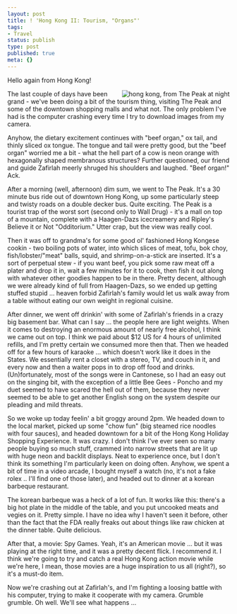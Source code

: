```yaml
---
layout: post
title: ! 'Hong Kong II: Tourism, "Organs"'
tags:
- Travel
status: publish
type: post
published: true
meta: {}
---
```

<p class="entry-body">Hello again from Hong Kong!</p>
<a href="http://web.archive.org/web/20030113003029/http://www.peat.org/images/big-hong-kong-night.jpg"><img src="http://web.archive.org/web/20030113003029/http://www.peat.org/images/hong-kong-night.jpg" alt="hong kong, from The Peak at night" align="right" border="0" /></a> The last couple of days have been grand - we've been doing a bit of the tourism thing, visiting The Peak and some of the downtown shopping malls and what not.  The only problem I've had is the computer crashing every time I try to download images from my camera.

Anyhow, the dietary excitement continues with "beef organ," ox tail, and thinly sliced ox tongue.  The tongue and tail were pretty good, but the "beef organ" worried me a bit - what the hell part of a cow is neon orange with hexagonally shaped membranous structures?  Further questioned, our friend and guide Zafirlah meerly shruged his shoulders and laughed.  "Beef organ!"  Ack.

After a morning (well, afternoon) dim sum, we went to The Peak.  It's a 30 minute bus ride out of downtown Hong Kong, up some particularly steep and twisty roads on a double decker bus.  Quite exciting.  The Peak is a tourist trap of the worst sort (second only to Wall Drug) - it's a mall on top of a mountain, complete with a Haagen-Dazs icecreamery and Ripley's Believe it or Not "Odditorium."  Utter crap, but the view was really cool.

Then it was off to grandma's for some good ol' fashioned Hong Kongese cookin - two boiling pots of water, into which slices of meat, tofu, bok choy, fish/lobster/"meat" balls, squid, and shrimp-on-a-stick are inserted. It's a sort of perpetual stew - if you want beef, you pick some raw meat off a plater and drop it in, wait a few minutes for it to cook, then fish it out along with whatever other goodies happen to be in there.  Pretty decent, although we were already kind of full from Haagen-Dazs, so we ended up getting stuffed stupid ... heaven forbid Zafirlah's family would let us walk away from a table without eating our own weight in regional cuisine.

After dinner, we went off drinkin' with some of Zafirlah's friends in a crazy big basement bar.  What can I say ... the people here are light weights.  When it comes to destroying an enormous amount of nearly free alcohol, I think we came out on top.  I think we paid about $12 US for 4 hours of unlimited refills, and I'm pretty certain we consumed more then that.  Then we headed off for a few hours of karaoke ... which doesn't work like it does in the States.  We essentially rent a closet with a stereo, TV, and couch in it, and every now and then a waiter pops in to drop off food and drinks.  (Un)fortunately, most of the songs were in Cantonese, so I had an easy out on the singing bit, with the exception of a little Bee Gees - Poncho and my duet seemed to have scared the hell out of them, because they never seemed to be able to get another English song on the system despite our pleading and mild threats.

So we woke up today feelin' a bit groggy around 2pm.  We headed down to the local market, picked up some "chow fun" (big steamed rice noodles with four sauces), and headed downtown for a bit of the Hong Kong Holiday Shopping Experience.  It was crazy.  I don't think I've ever seen so many people buying so much stuff, crammed into narrow streets that are lit up with huge neon and backlit displays.  Neat to experience once, but I don't think its something I'm particularly keen on doing often.  Anyhow, we spent a bit of time in a video arcade, I bought myself a watch (no, it's not a fake rolex .. I'll find one of those later), and headed out to dinner at a korean barbeque restaurant.

The korean barbeque was a heck of a lot of fun.  It works like this: there's a big hot plate in the middle of the table, and you put uncooked meats and vegies on it.  Pretty simple.  I have no idea why I haven't seen it before, other than the fact that the FDA really freaks out about things like raw chicken at the dinner table.  Quite delicious.

After that, a movie: Spy Games.  Yeah, it's an American movie ... but it was playing at the right time, and it was a pretty decent flick.  I recommend it.  I think we're going to try and catch a real Hong Kong action movie while we're here, I mean, those movies are a huge inspiration to us all (right?), so it's a must-do item.

Now we're crashing out at Zafirlah's, and I'm fighting a loosing battle with his computer, trying to make it cooperate with my camera.  Grumble grumble.  Oh well.  We'll see what happens ...
